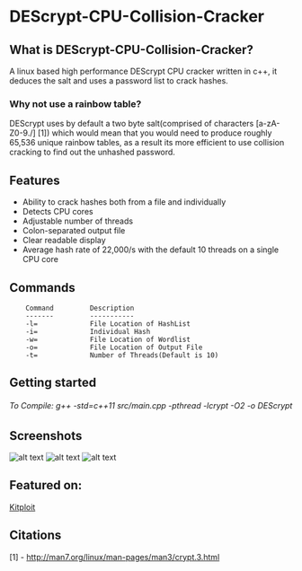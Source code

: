 # DEScrypt-CPU-Collision-Cracker
## What is DEScrypt-CPU-Collision-Cracker?
A linux based high performance DEScrypt CPU cracker written in c++, it deduces the salt and uses a password list to crack hashes.
### Why not use a rainbow table?
DEScrypt uses by default a two byte salt(comprised of characters [a-zA-Z0-9./] [1]) which would mean that you would need to produce roughly 65,536 unique rainbow tables, as a result its more efficient to use collision cracking to find out the unhashed password.
## Features
+ Ability to crack hashes both from a file and individually 
+ Detects CPU cores
+ Adjustable number of threads
+ Colon-separated output file
+ Clear readable display
+ Average hash rate of 22,000/s with the default 10 threads on a single CPU core
## Commands 
        Command         Description
        -------         -----------
        -l=             File Location of HashList
        -i=             Individual Hash
        -w=             File Location of Wordlist
        -o=             File Location of Output File
        -t=             Number of Threads(Default is 10)

## Getting started
###### To Compile: g++ -std=c++11 src/main.cpp -pthread -lcrypt -O2 -o DEScrypt
## Screenshots
![alt text](https://github.com/rek7/DEScrypt-CPU-Collision-Cracker/blob/master/images/Start1.png)
![alt text](https://github.com/rek7/DEScrypt-CPU-Collision-Cracker/blob/master/images/start2.png)
![alt text](https://github.com/rek7/DEScrypt-CPU-Collision-Cracker/blob/master/images/end1.png)
## Featured on:
[Kitploit](https://www.kitploit.com/2018/01/descrypt-cpu-collision-cracker-descrypt.html)
## Citations
[1] - http://man7.org/linux/man-pages/man3/crypt.3.html
